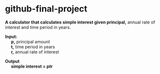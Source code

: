 # github-final-project

<strong>A calculator that calculates simple interest given principal,</strong> annual rate of interest and time period in years.

<strong>Input:</strong> <br>
&nbsp;&nbsp;&nbsp;&nbsp;&nbsp;<strong>p,</strong> principal amount<br>
&nbsp;&nbsp;&nbsp;&nbsp;&nbsp;<strong>t,</strong> time period in years<br>
&nbsp;&nbsp;&nbsp;&nbsp;&nbsp;<strong>r,</strong> annual rate of interest<br>

<strong>Output</strong><br>
&nbsp;&nbsp;&nbsp;&nbsp;&nbsp;<strong>simple interest<strong> = p*t*r

